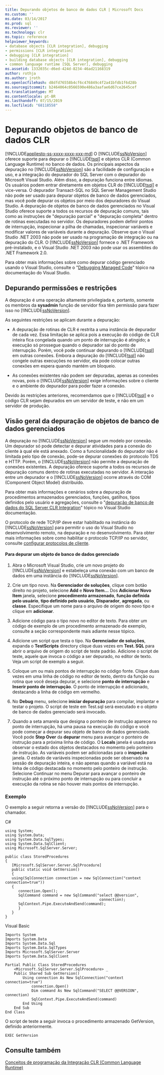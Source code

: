 ```yaml
---
title: Depurando objetos de banco de dados CLR | Microsoft Docs
ms.custom: ''
ms.date: 03/14/2017
ms.prod: sql
ms.reviewer: ''
ms.technology: clr
ms.topic: reference
helpviewer_keywords:
- database objects [CLR integration], debugging
- permissions [CLR integration]
- debugging [CLR integration]
- building database objects [CLR integration], debugging
- common language runtime [SQL Server], debugging
ms.assetid: 1332035c-d6ed-424d-8234-46ad21168319
author: rothja
ms.author: jroth
ms.openlocfilehash: d8dfd76558b4cf6c476849c4f2a41bfdb1f6d28b
ms.sourcegitcommit: b2464064c0566590e486a3aafae6d67ce2645cef
ms.translationtype: MT
ms.contentlocale: pt-BR
ms.lasthandoff: 07/15/2019
ms.locfileid: "68118558"
---
```

# <a name="debugging-clr-database-objects"></a>Depurando objetos de banco de dados CLR
[!INCLUDE[appliesto-ss-xxxx-xxxx-xxx-md](../../includes/appliesto-ss-xxxx-xxxx-xxx-md.md)]
  O [!INCLUDE[ssNoVersion](../../includes/ssnoversion-md.md)] oferece suporte para depurar o [!INCLUDE[tsql](../../includes/tsql-md.md)] e objetos CLR (Common Language Runtime) no banco de dados. Os principais aspectos da depuração no [!INCLUDE[ssNoVersion](../../includes/ssnoversion-md.md)] são a facilidade de configuração e uso, e a integração do depurador do SQL Server com o depurador do Microsoft Visual Studio. Além disso, a depuração funciona entre idiomas. Os usuários podem entrar diretamente em objetos CLR do [!INCLUDE[tsql](../../includes/tsql-md.md)] e vice-versa. O depurador Transact-SQL no SQL Server Management Studio não pode ser usado para depurar objetos de banco de dados gerenciados, mas você pode depurar os objetos por meio dos depuradores do Visual Studio. A depuração de objetos de banco de dados gerenciados no Visual Studio oferece suporte a todos os recursos de depuração comuns, tais como as instruções de "depuração parcial" e "depuração completa" dentro de rotinas executadas no servidor. Os depuradores podem definir pontos de interrupção, inspecionar a pilha de chamadas, inspecionar variáveis e modificar valores de variáveis durante a depuração. Observe que o Visual Studio .NET 2003 não pode ser usado na programação de integração ou na depuração do CLR. O [!INCLUDE[ssNoVersion](../../includes/ssnoversion-md.md)] fornece o .NET Framework pré-instalado, e o Visual Studio .NET 2003 não pode usar os assemblies do .NET Framework 2.0.  
  
 Para obter mais informações sobre como depurar código gerenciado usando o Visual Studio, consulte o "[Debugging Managed Code](https://go.microsoft.com/fwlink/?LinkId=120377)" tópico na documentação do Visual Studio.  
  
## <a name="debugging-permissions-and-restrictions"></a>Depurando permissões e restrições  
 A depuração é uma operação altamente privilegiada e, portanto, somente os membros da **sysadmin** função de servidor fixa têm permissão para fazer isso no [!INCLUDE[ssNoVersion](../../includes/ssnoversion-md.md)].  
  
 As seguintes restrições se aplicam durante a depuração:  
  
-   A depuração de rotinas de CLR é restrita a uma instância de depurador de cada vez. Essa limitação se aplica pois a execução do código de CLR inteira fica congelada quando um ponto de interrupção é atingido; a execução só prossegue quando o depurador sai do ponto de interrupção. Porém, você pode continuar depurando o [!INCLUDE[tsql](../../includes/tsql-md.md)] em outras conexões. Embora a depuração do [!INCLUDE[tsql](../../includes/tsql-md.md)] não congele outras execuções no servidor, ela pode colocar outras conexões em espera quando mantém um bloqueio.  
  
-   As conexões existentes não podem ser depuradas, apenas as conexões novas, pois o [!INCLUDE[ssNoVersion](../../includes/ssnoversion-md.md)] exige informações sobre o cliente e o ambiente do depurador para poder fazer a conexão.  
  
 Devido às restrições anteriores, recomendamos que o [!INCLUDE[tsql](../../includes/tsql-md.md)] e o código CLR sejam depurados em um servidor de teste, e não em um servidor de produção.  
  
## <a name="overview-of-debugging-managed-database-objects"></a>Visão geral da depuração de objetos de banco de dados gerenciados  
 A depuração no [!INCLUDE[ssNoVersion](../../includes/ssnoversion-md.md)] segue um modelo por conexão. Um depurador só pode detectar e depurar atividades para a conexão do cliente à qual ele está anexado. Como a funcionalidade do depurador não é limitada pelo tipo de conexão, pode-se depurar conexões do protocolo TDS e HTTP. Porém, o [!INCLUDE[ssNoVersion](../../includes/ssnoversion-md.md)] não permite a depuração de conexões existentes. A depuração oferece suporte a todos os recursos de depuração comuns dentro de rotinas executadas no servidor. A interação entre um depurador e o [!INCLUDE[ssNoVersion](../../includes/ssnoversion-md.md)] ocorre através do COM (Component Object Model) distribuído.  
  
 Para obter mais informações e cenários sobre a depuração de procedimentos armazenados gerenciados, funções, gatilhos, tipos definidos pelo usuário e agregações, consulte o "[depuração de banco de dados do SQL Server CLR Integration](https://go.microsoft.com/fwlink/?LinkId=120378)" tópico no Visual Studio documentação.  
  
 O protocolo de rede TCP/IP deve estar habilitado na instância do [!INCLUDE[ssNoVersion](../../includes/ssnoversion-md.md)] para permitir o uso do Visual Studio no desenvolvimento remoto, na depuração e no desenvolvimento. Para obter mais informações sobre como habilitar o protocolo TCP/IP no servidor, consulte [configurar protocolos de cliente](../../database-engine/configure-windows/configure-client-protocols.md).  
  
#### <a name="to-debug-a-managed-database-object"></a>Para depurar um objeto de banco de dados gerenciado  
  
1.  Abra o Microsoft Visual Studio, crie um novo projeto do [!INCLUDE[ssNoVersion](../../includes/ssnoversion-md.md)] e estabeleça uma conexão com um banco de dados em uma instância do [!INCLUDE[ssNoVersion](../../includes/ssnoversion-md.md)].  
  
2.  Crie um tipo novo. Na **Gerenciador de soluções**, clique com botão direito no projeto, selecione **Add** e **Novo Item...** Dos **Adicionar Novo Item** janela, selecione **procedimento armazenado**, **função definida pelo usuário**, **tipo definido pelo usuário**,  **Disparador**, **agregada**, ou **classe**. Especifique um nome para o arquivo de origem do novo tipo e clique em **adicionar**.  
  
3.  Adicione código para o tipo novo no editor de texto. Para obter um código de exemplo de um procedimento armazenado de exemplo, consulte a seção correspondente mais adiante nesse tópico.  
  
4.  Adicione um script que testa o tipo. Na **Gerenciador de soluções**, expanda o **TestScripts** directory clique duas vezes em **Test. SQL** para abrir o arquivo de origem do script de teste padrão. Adicione o script de teste, aquele que invoca o código a ser depurado, no editor de texto. Veja um script de exemplo a seguir.  
  
5.  Coloque um ou mais pontos de interrupção no código fonte. Clique duas vezes em uma linha de código no editor de texto, dentro da função ou rotina que você deseja depurar, e selecione **ponto de interrupção** e **Inserir ponto de interrupção**. O ponto de interrupção é adicionado, destacando a linha de código em vermelho.  
  
6.  No **Debug** menu, selecione **iniciar depuração** para compilar, implantar e testar o projeto. O script de teste em Test.sql será executado e o objeto de banco de dados gerenciado será invocado.  
  
7.  Quando a seta amarela que designa o ponteiro de instrução aparece no ponto de interrupção, há uma pausa na execução do código e você pode começar a depurar seu objeto de banco de dados gerenciado. Você pode **Step Over** da **depurar** menu para avançar o ponteiro de instrução para a próxima linha de código. O **Locals** janela é usada para observar o estado dos objetos destacados no momento pelo ponteiro de instrução. As variáveis podem ser adicionadas para o **inspeção** janela. O estado de variáveis inspecionadas pode ser observado na sessão de depuração inteira, e não apenas quando a variável está na linha de código destacada no momento pelo ponteiro de instrução. Selecione Continuar no menu Depurar para avançar o ponteiro de instrução até o próximo ponto de interrupção ou para concluir a execução da rotina se não houver mais pontos de interrupção.  
  
### <a name="example"></a>Exemplo  
 O exemplo a seguir retorna a versão do [!INCLUDE[ssNoVersion](../../includes/ssnoversion-md.md)] para o chamador.  
  
 C#  
  
```  
using System;  
using System.Data;  
using System.Data.SqlTypes;  
using System.Data.SqlClient;  
using Microsoft.SqlServer.Server;   
  
public class StoredProcedures   
{  
   [Microsoft.SqlServer.Server.SqlProcedure]  
   public static void GetVersion()  
   {  
   using(SqlConnection connection = new SqlConnection("context connection=true"))   
   {  
      connection.Open();  
      SqlCommand command = new SqlCommand("select @@version",  
                                           connection);  
      SqlContext.Pipe.ExecuteAndSend(command);  
      }  
   }  
}  
```  
  
 Visual Basic  
  
```  
Imports System  
Imports System.Data  
Imports System.Data.Sql  
Imports System.Data.SqlTypes  
Imports Microsoft.SqlServer.Server  
Imports System.Data.SqlClient  
  
Partial Public Class StoredProcedures   
    <Microsoft.SqlServer.Server.SqlProcedure> _  
    Public Shared Sub GetVersion()  
        Using connection As New SqlConnection("context connection=true")  
            connection.Open()  
            Dim command As New SqlCommand("SELECT @@VERSION", connection)  
            SqlContext.Pipe.ExecuteAndSend(command)  
        End Using  
    End Sub  
End Class  
```  
  
 O script de teste a seguir invoca o procedimento armazenado GetVersion, definido anteriormente.  
  
```  
EXEC GetVersion  
```  
  
## <a name="see-also"></a>Consulte também  
 [Conceitos de programação da Integração CLR &#40;Common Language Runtime&#41;](../../relational-databases/clr-integration/common-language-runtime-clr-integration-programming-concepts.md)  
  
  
